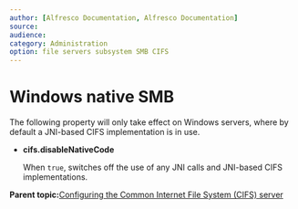 ```yaml
---
author: [Alfresco Documentation, Alfresco Documentation]
source: 
audience: 
category: Administration
option: file servers subsystem SMB CIFS
---
```


# Windows native SMB

The following property will only take effect on Windows servers, where by default a JNI-based CIFS implementation is in use.

-   **cifs.disableNativeCode**

    When `true`, switches off the use of any JNI calls and JNI-based CIFS implementations.


**Parent topic:**[Configuring the Common Internet File System \(CIFS\) server](../concepts/fileserv-subsystem-CIFS.md)

